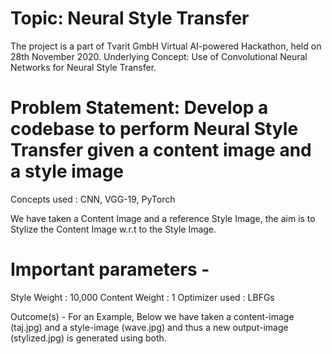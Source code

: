 # Topic: Neural Style Transfer
The project is a part of Tvarit GmbH Virtual AI-powered Hackathon, held on 28th November 2020.
Underlying Concept: Use of Convolutional Neural Networks for Neural Style Transfer.
# Problem Statement: Develop a codebase to perform Neural Style Transfer given a content image and a style image

Concepts used : CNN, VGG-19, PyTorch

We have taken a Content Image and a reference Style Image, the aim is to Stylize the Content Image w.r.t to the Style Image.

# Important parameters -
Style Weight : 10,000
Content Weight : 1
Optimizer used : LBFGs

Outcome(s) -
For an Example, Below we have taken a content-image (taj.jpg) and a style-image (wave.jpg) and thus a new output-image (stylized.jpg) is generated using both.
